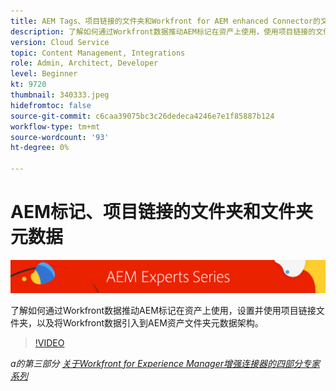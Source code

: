 ```yaml
---
title: AEM Tags、项目链接的文件夹和Workfront for AEM enhanced Connector的文件夹元数据
description: 了解如何通过Workfront数据推动AEM标记在资产上使用，使用项目链接的文件夹，以及将Workfront数据导致AEM资产文件夹元数据架构。
version: Cloud Service
topic: Content Management, Integrations
role: Admin, Architect, Developer
level: Beginner
kt: 9720
thumbnail: 340333.jpeg
hidefromtoc: false
source-git-commit: c6caa39075bc3c26dedeca4246e7e1f85887b124
workflow-type: tm+mt
source-wordcount: '93'
ht-degree: 0%

---
```



# AEM标记、项目链接的文件夹和文件夹元数据

![AEM专家系列](./assets/banner.png)

了解如何通过Workfront数据推动AEM标记在资产上使用，设置并使用项目链接文件夹，以及将Workfront数据引入到AEM资产文件夹元数据架构。

>[!VIDEO](https://video.tv.adobe.com/v/340333/?quality=12&learn=on)

_a的第三部分 [关于Workfront for Experience Manager增强连接器的四部分专家系列](./overview.md)_
